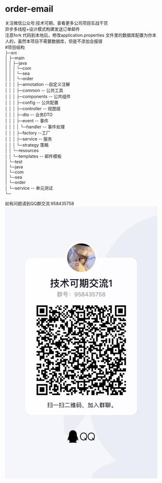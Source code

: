 # order-email
关注微信公众号:技术可期，查看更多公司项目实战干货<br />
异步多线程+设计模式构建发送订单邮件<br />
注意fork 代码到本地后，修改application.properties 文件里的数据库配置为你本人的，虽然本项目不需要数据库，但是不添加会报错<br />
#项目结构<br />
├─src<br />
│  ├─main<br />
│  │  ├─java<br />
│  │  │  └─com<br />
│  │  │      └─sea<br />
│  │  │          └─order<br />
│  │  │              ├─annotation    --自定义注解<br />
│  │  │              ├─common        -- 公共工具<br />
│  │  │              ├─components    -- 公共组件<br />
│  │  │              ├─config        -- 公共配置<br />
│  │  │              ├─controller    -- 视图层<br />
│  │  │              ├─dto           -- 业务DTO<br />
│  │  │              ├─event         -- 事件<br />
│  │  │              │  └─handler   -- 事件处理<br />
│  │  │              ├─factory       --工厂<br />
│  │  │              ├─service       -- 服务<br />
│  │  │              └─strategy      策略<br />
│  │  └─resources<br />
│  │      └─templates                -- 邮件模板<br />
│  └─test<br />
│      └─java<br />
│          └─com<br />
│              └─sea<br />
│                  └─order<br />
│                      └─service      -- 单元测试<br />
└─


如有问题请到QQ群交流:958435758<br />
![image](https://github.com/xianhaiGitHub/order-email/blob/master/images/T1.jpg)
